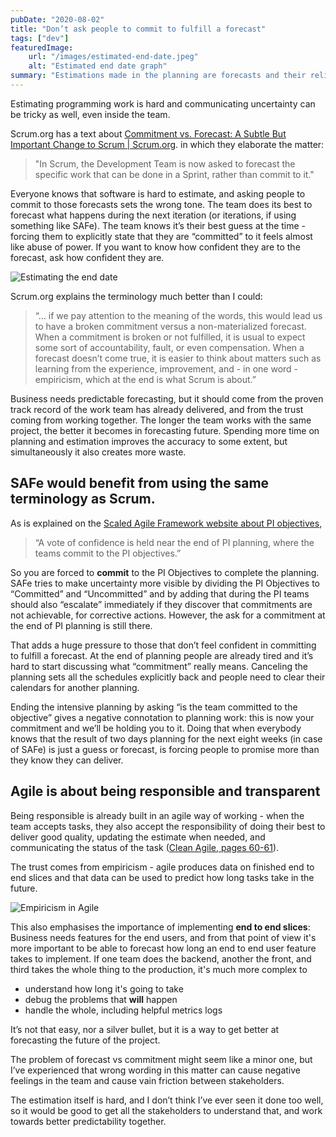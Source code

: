 ```yaml
---
pubDate: "2020-08-02"
title: "Don’t ask people to commit to fulfill a forecast"
tags: ["dev"]
featuredImage: 
    url: "/images/estimated-end-date.jpeg"
    alt: "Estimated end date graph"
summary: "Estimations made in the planning are forecasts and their reliability depends on both the experience and on the length of the time scale they cover. Using the word commitment can make planning more intimidating than it needs to be. The estimation itself is hard, and I don’t think I’ve ever seen it done too well, so it would be good to get all the stakeholders to understand that, and work towards better predictability together."
---
```


Estimating programming work is hard and communicating uncertainty can be tricky as well, even inside the team.

Scrum.org has a text about [Commitment vs. Forecast:  A Subtle But Important Change to Scrum | Scrum.org](https://www.scrum.org/resources/commitment-vs-forecast). in which they elaborate the matter:

> "In Scrum, the Development Team is now asked to forecast the specific work that can be done in a Sprint, rather than commit to it."

Everyone knows that software is hard to estimate, and asking people to commit to those forecasts sets the wrong tone. The team does its best to forecast what happens during the next iteration (or iterations, if using something like SAFe). The team knows it’s their best guess at the time - forcing them to explicitly state that they are “committed” to it feels almost like abuse of power. If you want to know how confident they are to the forecast, ask how confident they are.

![Estimating the end date](/images/estimated-end-date.jpeg "Estimating the end date")

Scrum.org explains the terminology much better than I could:

> “… if we pay attention to the meaning of the words, this would lead us to have a broken commitment versus a non-materialized forecast. When a commitment is broken or not fulfilled, it is usual to expect some sort of accountability, fault, or even compensation. When a forecast doesn’t come true, it is easier to think about matters such as learning from the experience, improvement, and - in one word - empiricism, which at the end is what Scrum is about.” 

Business needs predictable forecasting, but it should come from the proven track record of the work team has already delivered, and from the trust coming from working together. The longer the team works with the same project, the better it becomes in forecasting future. Spending more time on planning and estimation improves the accuracy to some extent, but simultaneously it also creates more waste.

## SAFe would benefit from using the same terminology as Scrum.

As is explained on the [Scaled Agile Framework website about PI objectives](https://www.scaledagileframework.com/pi-objectives/), 
> “A vote of confidence is held near the end of PI planning, where the teams commit to the PI objectives.”

So you are forced to **commit** to the PI Objectives to complete the planning. SAFe tries to make uncertainty more visible by dividing the PI Objectives to “Committed” and “Uncommitted” and by adding that during the PI teams should also “escalate” immediately if they discover that commitments are not achievable, for corrective actions. However, the ask for a commitment at the end of PI planning is still there. 

That adds a huge pressure to those that don’t feel confident in committing to fulfill a forecast. At the end of planning people are already tired and it’s hard to start discussing what “commitment” really means. Canceling the planning sets all the schedules explicitly back and people need to clear their calendars for another planning. 

Ending the intensive planning by asking “is the team committed to the objective” gives a negative connotation to planning work: this is now your commitment and we’ll be holding you to it. Doing that when everybody knows that the result of two days planning for the next eight weeks (in case of SAFe) is just a guess or forecast, is forcing people to promise more than they know they can deliver. 

## Agile is about being responsible and transparent

Being responsible is already built in an agile way of working - when the team accepts tasks, they also accept the responsibility of doing their best to deliver good quality, updating the estimate when needed, and communicating the status of the task ([Clean Agile, pages 60-61](https://www.goodreads.com/book/show/45280021-clean-agile)). 

The trust comes from empiricism - agile produces data on finished end to end slices and that data can be used to predict how long tasks take in the future. 
  
![Empiricism in Agile](/images/velocity-remaining-work.jpeg "Empiricism in Agile")

This also emphasises the importance of implementing **end to end slices**: Business needs features for the end users, and from that point of view it's more important to be able to forecast how long an end to end user feature takes to implement. If one team does the backend, another the front, and third takes the whole thing to the production, it's much more complex to 

- understand how long it's going to take
- debug the problems that **will** happen
- handle the whole, including helpful metrics logs

It’s not that easy, nor a silver bullet, but it is a way to get better at forecasting the future of the project. 

The problem of forecast vs commitment might seem like a minor one, but I’ve experienced that wrong wording in this matter can cause negative feelings in the team and cause vain friction between stakeholders. 

The estimation itself is hard, and I don’t think I’ve ever seen it done too well, so it would be good to get all the stakeholders to understand that, and work towards better predictability together.